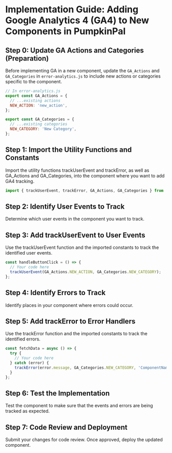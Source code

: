 # Implementation Guide: Adding Google Analytics 4 (GA4) to New Components in PumpkinPal

## Step 0: Update GA Actions and Categories (Preparation)

Before implementing GA in a new component, update the `GA_Actions` and `GA_Categories` in `error-analytics.js` to include new actions or categories specific to the component.

```javascript
// In error-analytics.js
export const GA_Actions = {
  // ...existing actions
  NEW_ACTION: 'new_action',
};

export const GA_Categories = {
  // ...existing categories
  NEW_CATEGORY: 'New Category',
};
```
## Step 1: Import the Utility Functions and Constants
Import the utility functions trackUserEvent and trackError, as well as GA_Actions and GA_Categories, into the component where you want to add GA4 tracking.

```javascript
import { trackUserEvent, trackError, GA_Actions, GA_Categories } from '../utilities/error-analytics';
```
## Step 2: Identify User Events to Track
Determine which user events in the component you want to track.

## Step 3: Add trackUserEvent to User Events
Use the trackUserEvent function and the imported constants to track the identified user events.

```javascript
const handleButtonClick = () => {
  // Your code here
  trackUserEvent(GA_Actions.NEW_ACTION, GA_Categories.NEW_CATEGORY);
};
```
## Step 4: Identify Errors to Track
Identify places in your component where errors could occur.

## Step 5: Add trackError to Error Handlers
Use the trackError function and the imported constants to track the identified errors.

```javascript
const fetchData = async () => {
  try {
    // Your code here
  } catch (error) {
    trackError(error.message, GA_Categories.NEW_CATEGORY, 'ComponentName', GA_Actions.NEW_ACTION);
  }
};
```

## Step 6: Test the Implementation
Test the component to make sure that the events and errors are being tracked as expected.

## Step 7: Code Review and Deployment
Submit your changes for code review. Once approved, deploy the updated component.